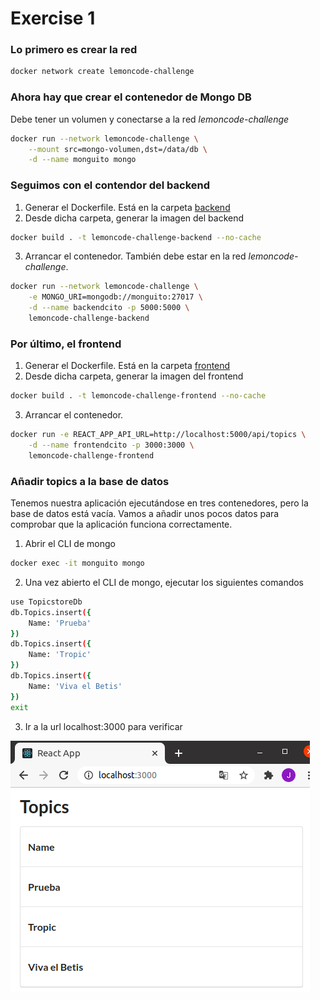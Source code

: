 # Exercise 1
### Lo primero es crear la red
```bash
docker network create lemoncode-challenge
```
### Ahora hay que crear el contenedor de Mongo DB
Debe tener un volumen y conectarse a la red _lemoncode-challenge_
```bash
docker run --network lemoncode-challenge \
    --mount src=mongo-volumen,dst=/data/db \
    -d --name monguito mongo
```

### Seguimos con el contendor del backend
1. Generar el Dockerfile. Está en la carpeta [backend](../backend/backend/Dockerfile)
2. Desde dicha carpeta, generar la imagen del backend
```bash
docker build . -t lemoncode-challenge-backend --no-cache
```
3. Arrancar el contenedor. También debe estar en la red _lemoncode-challenge_.
```bash
docker run --network lemoncode-challenge \
    -e MONGO_URI=mongodb://monguito:27017 \
    -d --name backendcito -p 5000:5000 \
    lemoncode-challenge-backend
```

### Por último, el frontend
1. Generar el Dockerfile. Está en la carpeta [frontend](../frontend/Dockerfile)
2. Desde dicha carpeta, generar la imagen del frontend
```bash
docker build . -t lemoncode-challenge-frontend --no-cache
```
3. Arrancar el contenedor.
```bash
docker run -e REACT_APP_API_URL=http://localhost:5000/api/topics \
    -d --name frontendcito -p 3000:3000 \
    lemoncode-challenge-frontend
```

### Añadir topics a la base de datos
Tenemos nuestra aplicación ejecutándose en tres contenedores, pero la base de datos está vacía. Vamos a añadir unos pocos datos para comprobar que la aplicación funciona correctamente.
1. Abrir el CLI de mongo
```bash
docker exec -it monguito mongo
```
2. Una vez abierto el CLI de mongo, ejecutar los siguientes comandos
```bash
use TopicstoreDb
db.Topics.insert({
    Name: 'Prueba'
})
db.Topics.insert({
    Name: 'Tropic'
})
db.Topics.insert({
    Name: 'Viva el Betis'
})
exit
```
3. Ir a la url localhost:3000 para verificar

![](./resources/result.png)